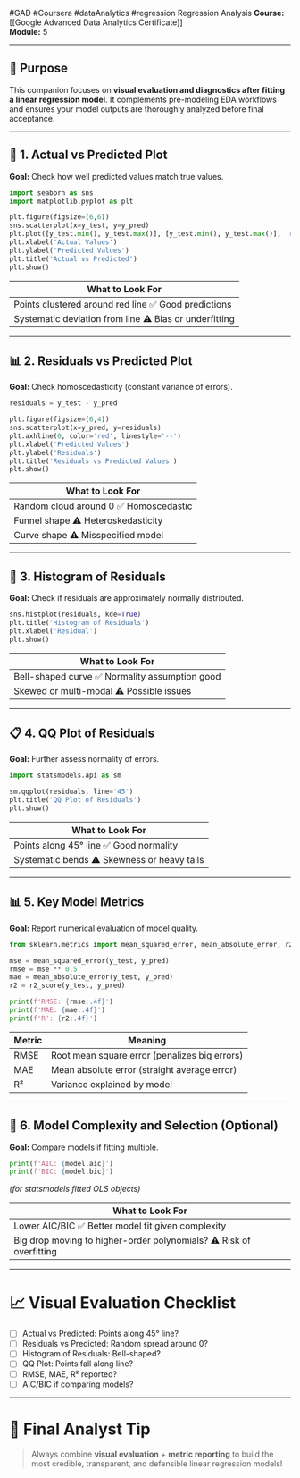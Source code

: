 #GAD #Coursera #dataAnalytics #regression 
Regression Analysis
**Course:** [[Google Advanced Data Analytics Certificate]]  
**Module:** 5
___
## 🔢 Purpose
This companion focuses on **visual evaluation and diagnostics after fitting a linear regression model**. It complements pre-modeling EDA workflows and ensures your model outputs are thoroughly analyzed before final acceptance.

---

## 🔢 1. Actual vs Predicted Plot
**Goal:** Check how well predicted values match true values.

```python
import seaborn as sns
import matplotlib.pyplot as plt

plt.figure(figsize=(6,6))
sns.scatterplot(x=y_test, y=y_pred)
plt.plot([y_test.min(), y_test.max()], [y_test.min(), y_test.max()], 'r--')  # 45-degree line
plt.xlabel('Actual Values')
plt.ylabel('Predicted Values')
plt.title('Actual vs Predicted')
plt.show()
```

| What to Look For |
|------------------|
| Points clustered around red line ✅ Good predictions |
| Systematic deviation from line ⚠️ Bias or underfitting |

---

## 📊 2. Residuals vs Predicted Plot
**Goal:** Check homoscedasticity (constant variance of errors).

```python
residuals = y_test - y_pred

plt.figure(figsize=(6,4))
sns.scatterplot(x=y_pred, y=residuals)
plt.axhline(0, color='red', linestyle='--')
plt.xlabel('Predicted Values')
plt.ylabel('Residuals')
plt.title('Residuals vs Predicted Values')
plt.show()
```

| What to Look For |
|------------------|
| Random cloud around 0 ✅ Homoscedastic |
| Funnel shape ⚠️ Heteroskedasticity |
| Curve shape ⚠️ Misspecified model |

---

## 📁 3. Histogram of Residuals
**Goal:** Check if residuals are approximately normally distributed.

```python
sns.histplot(residuals, kde=True)
plt.title('Histogram of Residuals')
plt.xlabel('Residual')
plt.show()
```

| What to Look For |
|------------------|
| Bell-shaped curve ✅ Normality assumption good |
| Skewed or multi-modal ⚠️ Possible issues |

---

## 📋 4. QQ Plot of Residuals
**Goal:** Further assess normality of errors.

```python
import statsmodels.api as sm

sm.qqplot(residuals, line='45')
plt.title('QQ Plot of Residuals')
plt.show()
```

| What to Look For |
|------------------|
| Points along 45° line ✅ Good normality |
| Systematic bends ⚠️ Skewness or heavy tails |

---

## 📊 5. Key Model Metrics
**Goal:** Report numerical evaluation of model quality.

```python
from sklearn.metrics import mean_squared_error, mean_absolute_error, r2_score

mse = mean_squared_error(y_test, y_pred)
rmse = mse ** 0.5
mae = mean_absolute_error(y_test, y_pred)
r2 = r2_score(y_test, y_pred)

print(f'RMSE: {rmse:.4f}')
print(f'MAE: {mae:.4f}')
print(f'R²: {r2:.4f}')
```

| Metric | Meaning |
|--------|---------|
| RMSE | Root mean square error (penalizes big errors) |
| MAE | Mean absolute error (straight average error) |
| R² | Variance explained by model |

---

## 📖 6. Model Complexity and Selection (Optional)
**Goal:** Compare models if fitting multiple.

```python
print(f'AIC: {model.aic}')
print(f'BIC: {model.bic}')
```
_(for statsmodels fitted OLS objects)_

| What to Look For |
|------------------|
| Lower AIC/BIC ✅ Better model fit given complexity |
| Big drop moving to higher-order polynomials? ⚠️ Risk of overfitting |

---

# 📈 Visual Evaluation Checklist
- [ ] Actual vs Predicted: Points along 45° line?
- [ ] Residuals vs Predicted: Random spread around 0?
- [ ] Histogram of Residuals: Bell-shaped?
- [ ] QQ Plot: Points fall along line?
- [ ] RMSE, MAE, R² reported?
- [ ] AIC/BIC if comparing models?

---

# 💚 Final Analyst Tip
> Always combine **visual evaluation** + **metric reporting** to build the most credible, transparent, and defensible linear regression models!